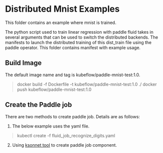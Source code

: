 # Distributed Mnist Examples

This folder contains an example where mnist is trained.

The python script used to train linear regression with paddle fluid takes in several arguments that can be used to switch the distributed backends. The manifests to launch the distributed training of this dist_train file using the paddle operator. This folder contains manifest with example usage.

## Build Image

The default image name and tag is kubeflow/paddle-mnist-test:1.0.
> docker build -f Dockerfile -t kubeflow/paddle-mnist-test:1.0 ./
> docker push kubeflow/paddle-mnist-test:1.0

## Create the Paddle job

There are two methods to create paddle job. Details are as follows:
1. The below example uses the yaml file.
> kubectl create -f fluid_job_recognize_digits.yaml

2. Using [ksonnet tool](https://ksonnet.io/docs/tutorial/guestbook/) to create paddle job component.
